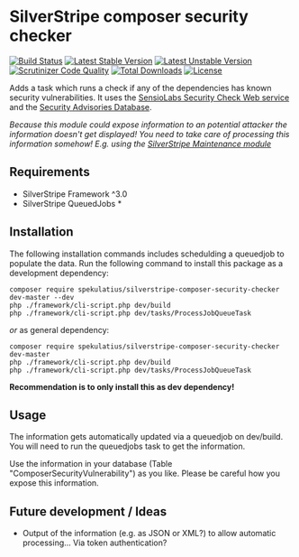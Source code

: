 # SilverStripe composer security checker

[![Build Status](https://api.travis-ci.org/spekulatius/silverstripe-composer-security-checker.svg?branch=master)](https://travis-ci.org/spekulatius/silverstripe-composer-security-checker)
[![Latest Stable Version](https://poser.pugx.org/spekulatius/silverstripe-composer-security-checker/version.svg)](https://github.com/spekulatius/silverstripe-composer-security-checker/releases)
[![Latest Unstable Version](https://poser.pugx.org/spekulatius/silverstripe-composer-security-checker/v/unstable.svg)](https://packagist.org/packages/spekulatius/silverstripe-composer-security-checker)
[![Scrutinizer Code Quality](https://img.shields.io/scrutinizer/g/spekulatius/silverstripe-composer-security-checker.svg)](https://scrutinizer-ci.com/g/spekulatius/silverstripe-composer-security-checker?branch=master)
[![Total Downloads](https://poser.pugx.org/spekulatius/silverstripe-composer-security-checker/downloads.svg)](https://packagist.org/packages/spekulatius/silverstripe-composer-security-checker)
[![License](https://poser.pugx.org/spekulatius/silverstripe-composer-security-checker/license.svg)](https://github.com/spekulatius/silverstripe-composer-security-checker/blob/master/license.md)

Adds a task which runs a check if any of the dependencies has known security vulnerabilities. It uses the
[SensioLabs Security Check Web service][1] and the [Security Advisories Database][2].

*Because this module could expose information to an potential attacker the information doesn't get displayed!
You need to take care of processing this information somehow! E.g. using the [SilverStripe Maintenance module](https://github.com/FriendsOfSilverStripe/silverstripe-maintenance)*

## Requirements

* SilverStripe Framework ^3.0
* SilverStripe QueuedJobs *

## Installation

The following installation commands includes schedulding a queuedjob to populate the data. Run the following command to install this package as a development dependency:

```
composer require spekulatius/silverstripe-composer-security-checker dev-master --dev
php ./framework/cli-script.php dev/build
php ./framework/cli-script.php dev/tasks/ProcessJobQueueTask
```

*or* as general dependency:

```
composer require spekulatius/silverstripe-composer-security-checker dev-master
php ./framework/cli-script.php dev/build
php ./framework/cli-script.php dev/tasks/ProcessJobQueueTask
```

**Recommendation is to only install this as dev dependency!**

## Usage

The information gets automatically updated via a queuedjob on dev/build. You will need to run the queuedjobs task to get the information.

Use the information in your database (Table "ComposerSecurityVulnerability") as you like. Please be careful how you expose this information.

Future development / Ideas
--------------------------

* Output of the information (e.g. as JSON or XML?) to allow automatic processing... Via token authentication?


[1]: http://security.sensiolabs.org/
[2]: https://github.com/FriendsOfPHP/security-advisories
